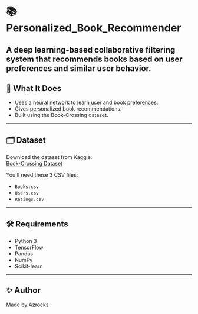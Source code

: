 # 📚 Personalized_Book_Recommender
A deep learning-based collaborative filtering system that recommends books based on user preferences and similar user behavior.
---
## 🔧 What It Does

- Uses a neural network to learn user and book preferences.
- Gives personalized book recommendations.
- Built using the Book-Crossing dataset.
---
## 🗂️ Dataset

Download the dataset from Kaggle:  
[Book-Crossing Dataset](https://www.kaggle.com/datasets/arashnic/book-recommendation-dataset)

You'll need these 3 CSV files:
- `Books.csv`
- `Users.csv`
- `Ratings.csv`
---
## 🛠️ Requirements

- Python 3
- TensorFlow
- Pandas
- NumPy
- Scikit-learn
---
## ✨ Author

Made by [Azrocks](https://github.com/Azrocks)  
